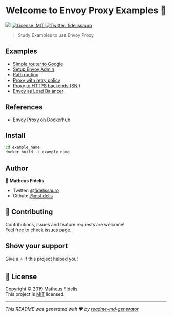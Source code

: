 <h1 align="center">Welcome to Envoy Proxy Examples 👋</h1>
<p>
  <img src="https://img.shields.io/badge/version-1.0.0-blue.svg?cacheSeconds=2592000" />
  <a href="LICENSE">
    <img alt="License: MIT" src="https://img.shields.io/badge/License-MIT-yellow.svg" target="_blank" />
  </a>
  <a href="https://twitter.com/fidelissauro">
    <img alt="Twitter: fidelissauro" src="https://img.shields.io/twitter/follow/fidelissauro.svg?style=social" target="_blank" />
  </a>
</p>

> Study Examples to use Envoy Proxy

## Examples

* [Simple router to Google](./vanilla_simple_router)
* [Setup Envoy Admin](./vanilla_envoy_admin)
* [Path routing](./vanilla_path_router)
* [Proxy with retry policy](./vanilla_proxy_retry)
* [Proxy to HTTPS backends (SNI)](./vanilla_simple_router)
* [Envoy as Load Balancer](./vanilla_load_balancer)


## References

* [Envoy Proxy on Dockerhub](https://hub.docker.com/u/envoyproxy/)

## Install

```sh
cd example_name
docker build -t example_name .
```

## Author

👤 **Matheus Fidelis**

* Twitter: [@fidelissauro](https://twitter.com/fidelissauro)
* Github: [@msfidelis](https://github.com/msfidelis)

## 🤝 Contributing

Contributions, issues and feature requests are welcome!<br />Feel free to check [issues page](/issues).

## Show your support

Give a ⭐️ if this project helped you!

## 📝 License

Copyright © 2019 [Matheus Fidelis](https://github.com/msfidelis).<br />
This project is [MIT](LICENSE) licensed.

***
_This README was generated with ❤️ by [readme-md-generator](https://github.com/kefranabg/readme-md-generator)_